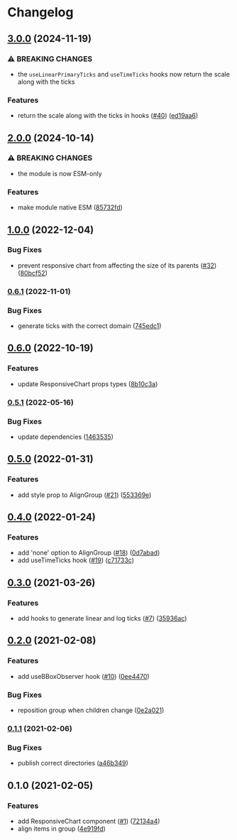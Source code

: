 # Changelog

## [3.0.0](https://github.com/zakodium-oss/react-d3-utils/compare/v2.0.0...v3.0.0) (2024-11-19)


### ⚠ BREAKING CHANGES

* the `useLinearPrimaryTicks` and `useTimeTicks` hooks now return the scale along with the ticks

### Features

* return the scale along with the ticks in hooks ([#40](https://github.com/zakodium-oss/react-d3-utils/issues/40)) ([ed19aa6](https://github.com/zakodium-oss/react-d3-utils/commit/ed19aa60fd44f3499c51ea0e1286054a40b7419f))

## [2.0.0](https://github.com/zakodium-oss/react-d3-utils/compare/v1.0.0...v2.0.0) (2024-10-14)


### ⚠ BREAKING CHANGES

* the module is now ESM-only

### Features

* make module native ESM ([85732fd](https://github.com/zakodium-oss/react-d3-utils/commit/85732fdf64eaa5bf83f10b3aaad76122e39b70b5))

## [1.0.0](https://www.github.com/zakodium-oss/react-d3-utils/compare/v0.6.1...v1.0.0) (2022-12-04)


### Bug Fixes

* prevent responsive chart from affecting the size of its parents ([#32](https://www.github.com/zakodium-oss/react-d3-utils/issues/32)) ([80bcf52](https://www.github.com/zakodium-oss/react-d3-utils/commit/80bcf52969c6a19538b402547f15950dfc91c688))

### [0.6.1](https://www.github.com/zakodium-oss/react-d3-utils/compare/v0.6.0...v0.6.1) (2022-11-01)


### Bug Fixes

* generate ticks with the correct domain ([745edc1](https://www.github.com/zakodium-oss/react-d3-utils/commit/745edc13d7f5ba5b83e1fe40b692fb067f3c7bf0))

## [0.6.0](https://www.github.com/zakodium-oss/react-d3-utils/compare/v0.5.1...v0.6.0) (2022-10-19)


### Features

* update ResponsiveChart props types ([8b10c3a](https://www.github.com/zakodium-oss/react-d3-utils/commit/8b10c3aa7cd9e489d9aff1c2bc21df4a3e36f3dd))

### [0.5.1](https://www.github.com/zakodium-oss/react-d3-utils/compare/v0.5.0...v0.5.1) (2022-05-16)


### Bug Fixes

* update dependencies ([1463535](https://www.github.com/zakodium-oss/react-d3-utils/commit/14635355177c2e3465e2b386fcd8c43f96d5b988))

## [0.5.0](https://www.github.com/zakodium/react-d3-utils/compare/v0.4.0...v0.5.0) (2022-01-31)


### Features

* add style prop to AlignGroup  ([#21](https://www.github.com/zakodium/react-d3-utils/issues/21)) ([553369e](https://www.github.com/zakodium/react-d3-utils/commit/553369ee205011d320452f8d74656a90a1769a2c))

## [0.4.0](https://www.github.com/zakodium/react-d3-utils/compare/v0.3.0...v0.4.0) (2022-01-24)


### Features

* add 'none' option to AlignGroup ([#18](https://www.github.com/zakodium/react-d3-utils/issues/18)) ([0d7abad](https://www.github.com/zakodium/react-d3-utils/commit/0d7abade6780837feaf290519aa84229cb54a249))
* add useTimeTicks hook ([#19](https://www.github.com/zakodium/react-d3-utils/issues/19)) ([c71733c](https://www.github.com/zakodium/react-d3-utils/commit/c71733c1051fd407b42bc8ba205eaefd5e24133a))

## [0.3.0](https://www.github.com/zakodium/react-d3-utils/compare/v0.2.0...v0.3.0) (2021-03-26)


### Features

* add hooks to generate linear and log ticks  ([#7](https://www.github.com/zakodium/react-d3-utils/issues/7)) ([35936ac](https://www.github.com/zakodium/react-d3-utils/commit/35936ac25cc65ba07a3935ef77cdd7eb45db9a89))

## [0.2.0](https://www.github.com/zakodium/react-d3-utils/compare/v0.1.1...v0.2.0) (2021-02-08)


### Features

* add useBBoxObserver hook ([#10](https://www.github.com/zakodium/react-d3-utils/issues/10)) ([0ee4470](https://www.github.com/zakodium/react-d3-utils/commit/0ee4470614308cf70664e3c8a52201e7e69354f8))


### Bug Fixes

* reposition group when children change ([0e2a021](https://www.github.com/zakodium/react-d3-utils/commit/0e2a02185402b6137542381528cf972e1f90d924))

### [0.1.1](https://www.github.com/zakodium/react-d3-utils/compare/v0.1.0...v0.1.1) (2021-02-06)

### Bug Fixes

- publish correct directories ([a46b349](https://www.github.com/zakodium/react-d3-utils/commit/a46b349787ed1ba63fde72cbc495c89498607826))

## 0.1.0 (2021-02-05)

### Features

- add ResponsiveChart component ([#1](https://www.github.com/zakodium/react-d3-utils/issues/1)) ([72134a4](https://www.github.com/zakodium/react-d3-utils/commit/72134a42192765b062d1fff9bf4912449c91f7c1))
- align items in group ([4e919fd](https://www.github.com/zakodium/react-d3-utils/commit/4e919fd1c7f3112d14eb7cb4da755335210a84a5))
